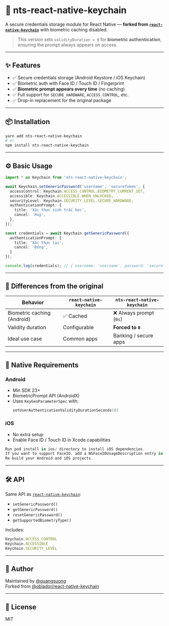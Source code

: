 # 🔐 nts-react-native-keychain

A secure credentials storage module for React Native — **forked from [`react-native-keychain`](https://github.com/oblador/react-native-keychain)** with biometric caching disabled.

> This version sets `validityDuration = 0` for **biometric authentication**, ensuring the prompt always appears on access.

---

## ✨ Features

- ✅ Secure credentials storage (Android Keystore / iOS Keychain)
- ✅ Biometric auth with Face ID / Touch ID / Fingerprint
- ✅ **Biometric prompt appears every time** (no caching)
- ✅ Full support for `SECURE_HARDWARE`, `ACCESS_CONTROL`, etc.
- ✅ Drop-in replacement for the original package

---

## 📦 Installation

```bash
yarn add nts-react-native-keychain
# or
npm install nts-react-native-keychain
```

---

## ⚙️ Basic Usage

```ts
import * as Keychain from 'nts-react-native-keychain';

await Keychain.setGenericPassword('username', 'secureToken', {
  accessControl: Keychain.ACCESS_CONTROL.BIOMETRY_CURRENT_SET,
  accessible: Keychain.ACCESSIBLE.WHEN_UNLOCKED,
  securityLevel: Keychain.SECURITY_LEVEL.SECURE_HARDWARE,
  authenticationPrompt: {
    title: 'Xác thực sinh trắc học',
    cancel: 'Huỷ',
  },
});

const credentials = await Keychain.getGenericPassword({
  authenticationPrompt: {
    title: 'Xác thực lại',
    cancel: 'Đóng',
  }
});

console.log(credentials); // { username: 'username', password: 'secureToken' }
```

---

## 📌 Differences from the original

| Behavior                      | `react-native-keychain` | `nts-react-native-keychain` |
|------------------------------|--------------------------|------------------------------|
| Biometric caching (Android)  | ✅ Cached                 | ❌ Always prompt (`0s`)      |
| Validity duration            | Configurable             | **Forced to `0`**            |
| Ideal use case               | Common apps              | Banking / secure apps        |

---

## 🔧 Native Requirements

### Android

- Min SDK 23+
- BiometricPrompt API (AndroidX)
- Uses `KeyGenParameterSpec` with:
  ```kotlin
  setUserAuthenticationValidityDurationSeconds(0)
  ```

### iOS

- No extra setup
- Enable Face ID / Touch ID in Xcode capabilities
```ts
Run pod install in ios/ directory to install iOS dependencies.
If you want to support FaceID, add a NSFaceIDUsageDescription entry in your Info.plist.
Re-build your Android and iOS projects.
```

---

## 🛠 API

Same API as [`react-native-keychain`](https://github.com/oblador/react-native-keychain#api):

- `setGenericPassword()`
- `getGenericPassword()`
- `resetGenericPassword()`
- `getSupportedBiometryType()`

Includes:

```ts
Keychain.ACCESS_CONTROL
Keychain.ACCESSIBLE
Keychain.SECURITY_LEVEL
```

---

## 🧠 Author

Maintained by [@quangsuong](https://github.com/quangsuong)  
Forked from [@oblador/react-native-keychain](https://github.com/oblador/react-native-keychain)

---

## 📄 License

MIT
